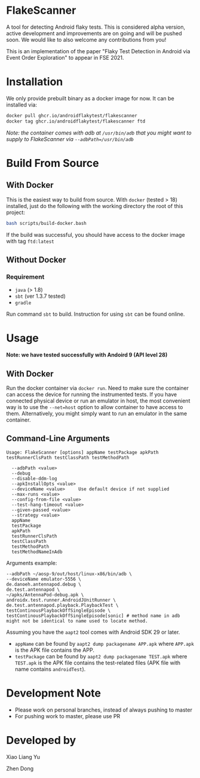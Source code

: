 FlakeScanner
===

A tool for detecting Android flaky tests. This is considered alpha version, active development and improvements are on going and will be pushed soon. We would like to also welcome any contributions from you!

This is an implementation of the paper "Flaky Test Detection in Android via Event Order Exploration" to appear in FSE 2021.

Installation
===

We only provide prebuilt binary as a docker image for now. It can be installed via:
```Bash
docker pull ghcr.io/androidflakytest/flakescanner
docker tag ghcr.io/androidflakytest/flakescanner ftd
```

*Note: the container comes with adb at `/usr/bin/adb` that you might want to supply to FlakeScanner via `--adbPath=/usr/bin/adb`*

Build From Source
===

With Docker
---
This is the easiest way to build from source. With `docker` (tested > 18) installed, just do the following with the working directory the root of this project:
```Bash
bash scripts/build-docker.bash
```
If the build was successful, you should have access to the docker image with tag `ftd:latest`

Without Docker
---

### Requirement
- `java` (> 1.8)
- `sbt` (ver 1.3.7 tested)
- `gradle`

Run command `sbt` to build. Instruction for using `sbt` can be found online.

Usage
===

**Note: we have tested successfully with Andoird 9 (API level 28)**

With Docker
---

Run the docker container via `docker run`. Need to make sure the container can access the device for running the instrumented tests. If you have connected physical device or run an emulator in host, the most convenient way is to use the `--net=host` option to allow container to have access to them. Alternatively, you might simply want to run an emulator in the same container.

Command-Line Arguments
---
```
Usage: FlakeScanner [options] appName testPackage apkPath testRunnerClsPath testClassPath testMethodPath

  --adbPath <value>
  --debug
  --disable-ddm-log
  --apkInstallOpts <value>
  --deviceName <value>     Use default device if not supplied
  --max-runs <value>
  --config-from-file <value>
  --test-hang-timeout <value>
  --given-passed <value>
  --strategy <value>
  appName
  testPackage
  apkPath
  testRunnerClsPath
  testClassPath
  testMethodPath
  testMethodNameInAdb
```

Arguments example:

```shell
--adbPath ~/aosp-9/out/host/linux-x86/bin/adb \
--deviceName emulator-5556 \
de.danoeh.antennapod.debug \
de.test.antennapod \
~/apks/AntennaPod-debug.apk \
androidx.test.runner.AndroidJUnitRunner \
de.test.antennapod.playback.PlaybackTest \
testContinousPlaybackOffSingleEpisode \
testContinousPlaybackOffSingleEpisode[sonic] # method name in adb might not be identical to name used to locate method.
```

Assuming you have the `aapt2` tool comes with Android SDK 29 or later.
- `appName` can be found by `aapt2 dump packagename APP.apk` where `APP.apk` is the APK file contains the APP.
- `testPackage` can be found by `aapt2 dump packagename TEST.apk` where `TEST.apk` is the APK file contains the test-related files (APK file with name contains `androidTest`).

Development Note
===
- Please work on personal branches, instead of always pushing to master
- For pushing work to master, please use PR

Developed by
===
Xiao Liang Yu

Zhen Dong
